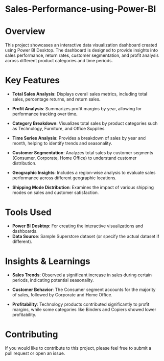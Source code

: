 # Sales-Performance-using-Power-BI


# Overview
This project showcases an interactive data visualization dashboard created using Power BI Desktop. The dashboard is designed to provide insights into sales performance, return rates, customer segmentation, and profit analysis across different product categories and time periods.

# Key Features
* **Total Sales Analysis**: Displays overall sales metrics, including total sales, percentage returns, and return sales.

* **Profit Analysis**: Summarizes profit margins by year, allowing for performance tracking over time.

* **Category Breakdown**: Visualizes total sales by product categories such as Technology, Furniture, and Office Supplies.

* **Time Series Analysis**: Provides a breakdown of sales by year and month, helping to identify trends and seasonality.

* **Customer Segmentation**: Analyzes total sales by customer segments (Consumer, Corporate, Home Office) to understand customer distribution.

* **Geographic Insights**: Includes a region-wise analysis to evaluate sales performance across different geographic locations.

* **Shipping Mode Distribution**: Examines the impact of various shipping modes on sales and customer satisfaction.

# Tools Used
* **Power BI Desktop**: For creating the interactive visualizations and dashboards.
* **Data Source**: Sample Superstore dataset (or specify the actual dataset if different).

# Insights & Learnings
* **Sales Trends**: Observed a significant increase in sales during certain periods, indicating potential seasonality.
  
* **Customer Behavior**: The Consumer segment accounts for the majority of sales, followed by Corporate and Home Office.
  
* **Profitability**: Technology products contributed significantly to profit margins, while some categories like Binders and Copiers showed lower profitability.

# Contributing
If you would like to contribute to this project, please feel free to submit a pull request or open an issue.
